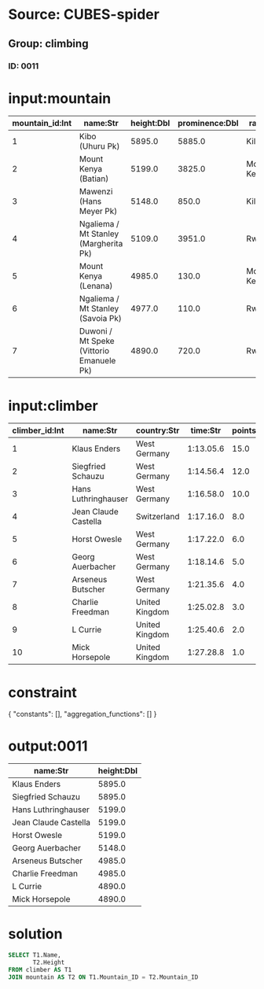 # Source: CUBES-spider
## Group: climbing
### ID: 0011

# input:mountain

| mountain_id:Int | name:Str | height:Dbl | prominence:Dbl | range:Str | country:Str |
|---|---|---|---|---|---|
| 1 | Kibo (Uhuru Pk) | 5895.0 | 5885.0 | Kilimanjaro | Tanzania |
| 2 | Mount Kenya (Batian) | 5199.0 | 3825.0 | Mount Kenya | Kenya |
| 3 | Mawenzi (Hans Meyer Pk) | 5148.0 | 850.0 | Kilimanjaro | Tanzania |
| 4 | Ngaliema / Mt Stanley (Margherita Pk) | 5109.0 | 3951.0 | Rwenzori | DR Congo Uganda |
| 5 | Mount Kenya (Lenana) | 4985.0 | 130.0 | Mount Kenya | Kenya |
| 6 | Ngaliema / Mt Stanley (Savoia Pk) | 4977.0 | 110.0 | Rwenzori | Uganda |
| 7 | Duwoni / Mt Speke (Vittorio Emanuele Pk) | 4890.0 | 720.0 | Rwenzori | Uganda |

# input:climber

| climber_id:Int | name:Str | country:Str | time:Str | points:Dbl | mountain_id:Int |
|---|---|---|---|---|---|
| 1 | Klaus Enders | West Germany | 1:13.05.6 | 15.0 | 1 |
| 2 | Siegfried Schauzu | West Germany | 1:14.56.4 | 12.0 | 1 |
| 3 | Hans Luthringhauser | West Germany | 1:16.58.0 | 10.0 | 2 |
| 4 | Jean Claude Castella | Switzerland | 1:17.16.0 | 8.0 | 2 |
| 5 | Horst Owesle | West Germany | 1:17.22.0 | 6.0 | 2 |
| 6 | Georg Auerbacher | West Germany | 1:18.14.6 | 5.0 | 3 |
| 7 | Arseneus Butscher | West Germany | 1:21.35.6 | 4.0 | 5 |
| 8 | Charlie Freedman | United Kingdom | 1:25.02.8 | 3.0 | 5 |
| 9 | L Currie | United Kingdom | 1:25.40.6 | 2.0 | 7 |
| 10 | Mick Horsepole | United Kingdom | 1:27.28.8 | 1.0 | 7 |

# constraint

{
  "constants": [],
  "aggregation_functions": []
}

# output:0011

| name:Str | height:Dbl |
|---|---|
| Klaus Enders | 5895.0 |
| Siegfried Schauzu | 5895.0 |
| Hans Luthringhauser | 5199.0 |
| Jean Claude Castella | 5199.0 |
| Horst Owesle | 5199.0 |
| Georg Auerbacher | 5148.0 |
| Arseneus Butscher | 4985.0 |
| Charlie Freedman | 4985.0 |
| L Currie | 4890.0 |
| Mick Horsepole | 4890.0 |

# solution

```sql
SELECT T1.Name,
       T2.Height
FROM climber AS T1
JOIN mountain AS T2 ON T1.Mountain_ID = T2.Mountain_ID
```
